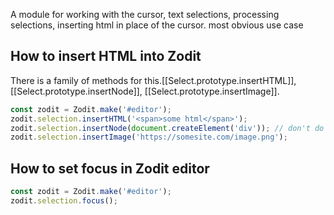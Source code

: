 A module for working with the cursor, text selections, processing selections, inserting html in place of the cursor.
most obvious use case

## How to insert HTML into Zodit

There is a family of methods for this.[[Select.prototype.insertHTML]], [[Select.prototype.insertNode]], [[Select.prototype.insertImage]].

```js
const zodit = Zodit.make('#editor');
zodit.selection.insertHTML('<span>some html</span>');
zodit.selection.insertNode(document.createElement('div')); // don't do that =) see [[core/create]]
zodit.selection.insertImage('https://somesite.com/image.png');
```

## How to set focus in Zodit editor

```js
const zodit = Zodit.make('#editor');
zodit.selection.focus();
```
